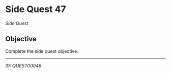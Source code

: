 # Side Quest 47

*Side Quest*

## Objective
Complete the side quest objective.

---
*ID: QUEST00046*